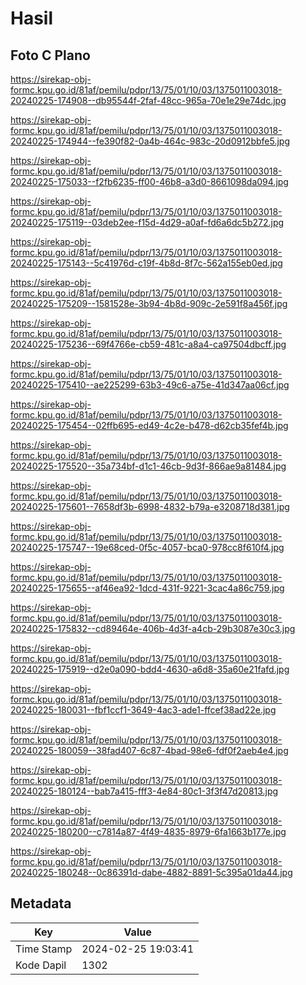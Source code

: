 # Hasil

## Foto C Plano

https://sirekap-obj-formc.kpu.go.id/81af/pemilu/pdpr/13/75/01/10/03/1375011003018-20240225-174908--db95544f-2faf-48cc-965a-70e1e29e74dc.jpg

https://sirekap-obj-formc.kpu.go.id/81af/pemilu/pdpr/13/75/01/10/03/1375011003018-20240225-174944--fe390f82-0a4b-464c-983c-20d0912bbfe5.jpg

https://sirekap-obj-formc.kpu.go.id/81af/pemilu/pdpr/13/75/01/10/03/1375011003018-20240225-175033--f2fb6235-ff00-46b8-a3d0-8661098da094.jpg

https://sirekap-obj-formc.kpu.go.id/81af/pemilu/pdpr/13/75/01/10/03/1375011003018-20240225-175119--03deb2ee-f15d-4d29-a0af-fd6a6dc5b272.jpg

https://sirekap-obj-formc.kpu.go.id/81af/pemilu/pdpr/13/75/01/10/03/1375011003018-20240225-175143--5c41976d-c19f-4b8d-8f7c-562a155eb0ed.jpg

https://sirekap-obj-formc.kpu.go.id/81af/pemilu/pdpr/13/75/01/10/03/1375011003018-20240225-175209--1581528e-3b94-4b8d-909c-2e591f8a456f.jpg

https://sirekap-obj-formc.kpu.go.id/81af/pemilu/pdpr/13/75/01/10/03/1375011003018-20240225-175236--69f4766e-cb59-481c-a8a4-ca97504dbcff.jpg

https://sirekap-obj-formc.kpu.go.id/81af/pemilu/pdpr/13/75/01/10/03/1375011003018-20240225-175410--ae225299-63b3-49c6-a75e-41d347aa06cf.jpg

https://sirekap-obj-formc.kpu.go.id/81af/pemilu/pdpr/13/75/01/10/03/1375011003018-20240225-175454--02ffb695-ed49-4c2e-b478-d62cb35fef4b.jpg

https://sirekap-obj-formc.kpu.go.id/81af/pemilu/pdpr/13/75/01/10/03/1375011003018-20240225-175520--35a734bf-d1c1-46cb-9d3f-866ae9a81484.jpg

https://sirekap-obj-formc.kpu.go.id/81af/pemilu/pdpr/13/75/01/10/03/1375011003018-20240225-175601--7658df3b-6998-4832-b79a-e3208718d381.jpg

https://sirekap-obj-formc.kpu.go.id/81af/pemilu/pdpr/13/75/01/10/03/1375011003018-20240225-175747--19e68ced-0f5c-4057-bca0-978cc8f610f4.jpg

https://sirekap-obj-formc.kpu.go.id/81af/pemilu/pdpr/13/75/01/10/03/1375011003018-20240225-175655--af46ea92-1dcd-431f-9221-3cac4a86c759.jpg

https://sirekap-obj-formc.kpu.go.id/81af/pemilu/pdpr/13/75/01/10/03/1375011003018-20240225-175832--cd89464e-406b-4d3f-a4cb-29b3087e30c3.jpg

https://sirekap-obj-formc.kpu.go.id/81af/pemilu/pdpr/13/75/01/10/03/1375011003018-20240225-175919--d2e0a090-bdd4-4630-a6d8-35a60e21fafd.jpg

https://sirekap-obj-formc.kpu.go.id/81af/pemilu/pdpr/13/75/01/10/03/1375011003018-20240225-180031--fbf1ccf1-3649-4ac3-ade1-ffcef38ad22e.jpg

https://sirekap-obj-formc.kpu.go.id/81af/pemilu/pdpr/13/75/01/10/03/1375011003018-20240225-180059--38fad407-6c87-4bad-98e6-fdf0f2aeb4e4.jpg

https://sirekap-obj-formc.kpu.go.id/81af/pemilu/pdpr/13/75/01/10/03/1375011003018-20240225-180124--bab7a415-fff3-4e84-80c1-3f3f47d20813.jpg

https://sirekap-obj-formc.kpu.go.id/81af/pemilu/pdpr/13/75/01/10/03/1375011003018-20240225-180200--c7814a87-4f49-4835-8979-6fa1663b177e.jpg

https://sirekap-obj-formc.kpu.go.id/81af/pemilu/pdpr/13/75/01/10/03/1375011003018-20240225-180248--0c86391d-dabe-4882-8891-5c395a01da44.jpg


## Metadata

| Key        | Value               |
| ---------- | ------------------- |
| Time Stamp | 2024-02-25 19:03:41 |
| Kode Dapil | 1302                |



